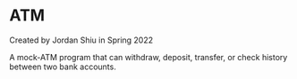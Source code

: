 # ATM

Created by Jordan Shiu in Spring 2022

A mock-ATM program that can withdraw, deposit, transfer, or check history between two bank accounts.
